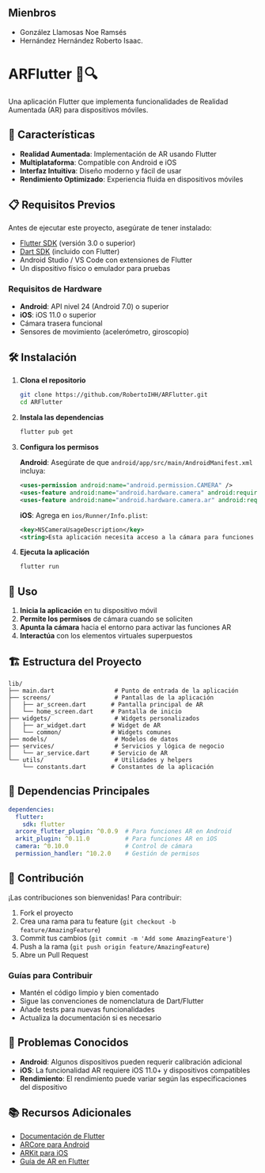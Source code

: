 ## Mienbros 

- González Llamosas Noe Ramsés
- Hernández Hernández Roberto Isaac.

# ARFlutter 📱🔍

Una aplicación Flutter que implementa funcionalidades de Realidad Aumentada (AR) para dispositivos móviles.

## 🚀 Características

- **Realidad Aumentada**: Implementación de AR usando Flutter
- **Multiplataforma**: Compatible con Android e iOS
- **Interfaz Intuitiva**: Diseño moderno y fácil de usar
- **Rendimiento Optimizado**: Experiencia fluida en dispositivos móviles

## 📋 Requisitos Previos

Antes de ejecutar este proyecto, asegúrate de tener instalado:

- [Flutter SDK](https://flutter.dev/docs/get-started/install) (versión 3.0 o superior)
- [Dart SDK](https://dart.dev/get-dart) (incluido con Flutter)
- Android Studio / VS Code con extensiones de Flutter
- Un dispositivo físico o emulador para pruebas

### Requisitos de Hardware

- **Android**: API nivel 24 (Android 7.0) o superior
- **iOS**: iOS 11.0 o superior
- Cámara trasera funcional
- Sensores de movimiento (acelerómetro, giroscopio)

## 🛠️ Instalación

1. **Clona el repositorio**
   ```bash
   git clone https://github.com/RobertoIHH/ARFlutter.git
   cd ARFlutter
   ```

2. **Instala las dependencias**
   ```bash
   flutter pub get
   ```

3. **Configura los permisos**
   
   **Android**: Asegúrate de que `android/app/src/main/AndroidManifest.xml` incluya:
   ```xml
   <uses-permission android:name="android.permission.CAMERA" />
   <uses-feature android:name="android.hardware.camera" android:required="true" />
   <uses-feature android:name="android.hardware.camera.ar" android:required="true" />
   ```

   **iOS**: Agrega en `ios/Runner/Info.plist`:
   ```xml
   <key>NSCameraUsageDescription</key>
   <string>Esta aplicación necesita acceso a la cámara para funciones de Realidad Aumentada</string>
   ```

4. **Ejecuta la aplicación**
   ```bash
   flutter run
   ```

## 📱 Uso

1. **Inicia la aplicación** en tu dispositivo móvil
2. **Permite los permisos** de cámara cuando se soliciten
3. **Apunta la cámara** hacia el entorno para activar las funciones AR
4. **Interactúa** con los elementos virtuales superpuestos

## 🏗️ Estructura del Proyecto

```
lib/
├── main.dart                 # Punto de entrada de la aplicación
├── screens/                  # Pantallas de la aplicación
│   ├── ar_screen.dart       # Pantalla principal de AR
│   └── home_screen.dart     # Pantalla de inicio
├── widgets/                  # Widgets personalizados
│   ├── ar_widget.dart       # Widget de AR
│   └── common/              # Widgets comunes
├── models/                   # Modelos de datos
├── services/                 # Servicios y lógica de negocio
│   └── ar_service.dart      # Servicio de AR
└── utils/                    # Utilidades y helpers
    └── constants.dart       # Constantes de la aplicación
```

## 🔧 Dependencias Principales

```yaml
dependencies:
  flutter:
    sdk: flutter
  arcore_flutter_plugin: ^0.0.9  # Para funciones AR en Android
  arkit_plugin: ^0.11.0          # Para funciones AR en iOS
  camera: ^0.10.0                # Control de cámara
  permission_handler: ^10.2.0    # Gestión de permisos
```

## 🤝 Contribución

¡Las contribuciones son bienvenidas! Para contribuir:

1. Fork el proyecto
2. Crea una rama para tu feature (`git checkout -b feature/AmazingFeature`)
3. Commit tus cambios (`git commit -m 'Add some AmazingFeature'`)
4. Push a la rama (`git push origin feature/AmazingFeature`)
5. Abre un Pull Request

### Guías para Contribuir

- Mantén el código limpio y bien comentado
- Sigue las convenciones de nomenclatura de Dart/Flutter
- Añade tests para nuevas funcionalidades
- Actualiza la documentación si es necesario

## 🐛 Problemas Conocidos

- **Android**: Algunos dispositivos pueden requerir calibración adicional
- **iOS**: La funcionalidad AR requiere iOS 11.0+ y dispositivos compatibles
- **Rendimiento**: El rendimiento puede variar según las especificaciones del dispositivo

## 📚 Recursos Adicionales

- [Documentación de Flutter](https://flutter.dev/docs)
- [ARCore para Android](https://developers.google.com/ar)
- [ARKit para iOS](https://developer.apple.com/arkit/)
- [Guía de AR en Flutter](https://flutter.dev/docs/development/platform-integration/ar)
